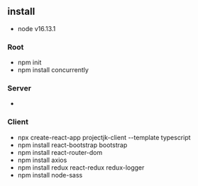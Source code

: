 ## install
* node v16.13.1

### Root
* npm init
* npm install concurrently

### Server
*

### Client
* npx create-react-app projectjk-client --template typescript
* npm install react-bootstrap bootstrap
* npm install react-router-dom
* npm install axios
* npm install redux react-redux redux-logger
* npm install node-sass